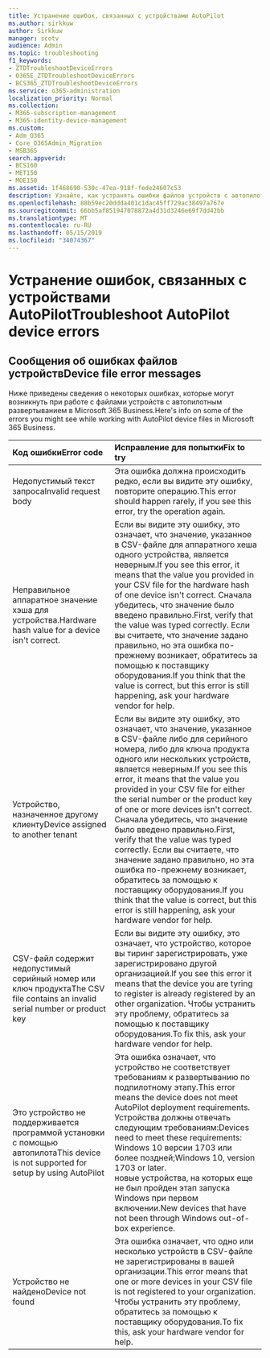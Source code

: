 ```yaml
---
title: Устранение ошибок, связанных с устройствами AutoPilot
ms.author: sirkkuw
author: Sirkkuw
manager: scotv
audience: Admin
ms.topic: troubleshooting
f1_keywords:
- ZTDTroubleshootDeviceErrors
- O365E_ZTDTroubleshootDeviceErrors
- BCS365_ZTDTroubleshootDeviceErrors
ms.service: o365-administration
localization_priority: Normal
ms.collection:
- M365-subscription-management
- M365-identity-device-management
ms.custom:
- Adm_O365
- Core_O365Admin_Migration
- MSB365
search.appverid:
- BCS160
- MET150
- MOE150
ms.assetid: 1f468690-530c-47ea-918f-fede24607c53
description: Узнайте, как устранять ошибки файлов устройств с автопилотом.
ms.openlocfilehash: 88b59ec20ddda401c1dac45ff729ac38497a767e
ms.sourcegitcommit: 66bb5af851947078872a4d31d3246e69f7dd42bb
ms.translationtype: MT
ms.contentlocale: ru-RU
ms.lasthandoff: 05/15/2019
ms.locfileid: "34074367"
---
```

# <a name="troubleshoot-autopilot-device-errors"></a><span data-ttu-id="d1b84-103">Устранение ошибок, связанных с устройствами AutoPilot</span><span class="sxs-lookup"><span data-stu-id="d1b84-103">Troubleshoot AutoPilot device errors</span></span>

## <a name="device-file-error-messages"></a><span data-ttu-id="d1b84-104">Сообщения об ошибках файлов устройств</span><span class="sxs-lookup"><span data-stu-id="d1b84-104">Device file error messages</span></span>

<span data-ttu-id="d1b84-105">Ниже приведены сведения о некоторых ошибках, которые могут возникнуть при работе с файлами устройств с автопилотным развертыванием в Microsoft 365 Business.</span><span class="sxs-lookup"><span data-stu-id="d1b84-105">Here's info on some of the errors you might see while working with AutoPilot device files in Microsoft 365 Business.</span></span> 
  
|<span data-ttu-id="d1b84-106">**Код ошибки**</span><span class="sxs-lookup"><span data-stu-id="d1b84-106">**Error code**</span></span>|<span data-ttu-id="d1b84-107">**Исправление для попытки**</span><span class="sxs-lookup"><span data-stu-id="d1b84-107">**Fix to try**</span></span>|
|:-----|:-----|
|<span data-ttu-id="d1b84-108">Недопустимый текст запроса</span><span class="sxs-lookup"><span data-stu-id="d1b84-108">Invalid request body</span></span>  <br/> |<span data-ttu-id="d1b84-109">Эта ошибка должна происходить редко, если вы видите эту ошибку, повторите операцию.</span><span class="sxs-lookup"><span data-stu-id="d1b84-109">This error should happen rarely, if you see this error, try the operation again.</span></span>  <br/> |
|<span data-ttu-id="d1b84-110">Неправильное аппаратное значение хэша для устройства.</span><span class="sxs-lookup"><span data-stu-id="d1b84-110">Hardware hash value for a device isn't correct.</span></span>  <br/> |<span data-ttu-id="d1b84-111">Если вы видите эту ошибку, это означает, что значение, указанное в CSV-файле для аппаратного хеша одного устройства, является неверным.</span><span class="sxs-lookup"><span data-stu-id="d1b84-111">If you see this error, it means that the value you provided in your CSV file for the hardware hash of one device isn't correct.</span></span> <span data-ttu-id="d1b84-112">Сначала убедитесь, что значение было введено правильно.</span><span class="sxs-lookup"><span data-stu-id="d1b84-112">First, verify that the value was typed correctly.</span></span> <span data-ttu-id="d1b84-113">Если вы считаете, что значение задано правильно, но эта ошибка по-прежнему возникает, обратитесь за помощью к поставщику оборудования.</span><span class="sxs-lookup"><span data-stu-id="d1b84-113">If you think that the value is correct, but this error is still happening, ask your hardware vendor for help.</span></span>  <br/> |
|<span data-ttu-id="d1b84-114">Устройство, назначенное другому клиенту</span><span class="sxs-lookup"><span data-stu-id="d1b84-114">Device assigned to another tenant</span></span>  <br/> |<span data-ttu-id="d1b84-115">Если вы видите эту ошибку, это означает, что значение, указанное в CSV-файле либо для серийного номера, либо для ключа продукта одного или нескольких устройств, является неверным.</span><span class="sxs-lookup"><span data-stu-id="d1b84-115">If you see this error, it means that the value you provided in your CSV file for either the serial number or the product key of one or more devices isn't correct.</span></span> <span data-ttu-id="d1b84-116">Сначала убедитесь, что значение было введено правильно.</span><span class="sxs-lookup"><span data-stu-id="d1b84-116">First, verify that the value was typed correctly.</span></span> <span data-ttu-id="d1b84-117">Если вы считаете, что значение задано правильно, но эта ошибка по-прежнему возникает, обратитесь за помощью к поставщику оборудования.</span><span class="sxs-lookup"><span data-stu-id="d1b84-117">If you think that the value is correct, but this error is still happening, ask your hardware vendor for help.</span></span>  <br/> |
|<span data-ttu-id="d1b84-118">CSV-файл содержит недопустимый серийный номер или ключ продукта</span><span class="sxs-lookup"><span data-stu-id="d1b84-118">The CSV file contains an invalid serial number or product key</span></span>  <br/> |<span data-ttu-id="d1b84-119">Если вы видите эту ошибку, это означает, что устройство, которое вы тиринг зарегистрировать, уже зарегистрировано другой организацией.</span><span class="sxs-lookup"><span data-stu-id="d1b84-119">If you see this error it means that the device you are tyring to register is already registered by an other organization.</span></span> <span data-ttu-id="d1b84-120">Чтобы устранить эту проблему, обратитесь за помощью к поставщику оборудования.</span><span class="sxs-lookup"><span data-stu-id="d1b84-120">To fix this, ask your hardware vendor for help.</span></span>  <br/> |
|<span data-ttu-id="d1b84-121">Это устройство не поддерживается программой установки с помощью автопилота</span><span class="sxs-lookup"><span data-stu-id="d1b84-121">This device is not supported for setup by using AutoPilot</span></span>  <br/> | <span data-ttu-id="d1b84-122">Эта ошибка означает, что устройство не соответствует требованиям к развертыванию по подпилотному этапу.</span><span class="sxs-lookup"><span data-stu-id="d1b84-122">This error means the device does not meet AutoPilot deployment requirements.</span></span> <span data-ttu-id="d1b84-123">Устройства должны отвечать следующим требованиям:</span><span class="sxs-lookup"><span data-stu-id="d1b84-123">Devices need to meet these requirements:</span></span>  <br/>  <span data-ttu-id="d1b84-124">Windows 10 версии 1703 или более поздней;</span><span class="sxs-lookup"><span data-stu-id="d1b84-124">Windows 10, version 1703 or later.</span></span>  <br/>  <span data-ttu-id="d1b84-125">новые устройства, на которых еще не был пройден этап запуска Windows при первом включении.</span><span class="sxs-lookup"><span data-stu-id="d1b84-125">New devices that have not been through Windows out-of-box experience.</span></span>  <br/> |
|<span data-ttu-id="d1b84-126">Устройство не найдено</span><span class="sxs-lookup"><span data-stu-id="d1b84-126">Device not found</span></span>  <br/> |<span data-ttu-id="d1b84-127">Эта ошибка означает, что одно или несколько устройств в CSV-файле не зарегистрированы в вашей организации.</span><span class="sxs-lookup"><span data-stu-id="d1b84-127">This error means that one or more devices in your CSV file is not registered to your organization.</span></span> <span data-ttu-id="d1b84-128">Чтобы устранить эту проблему, обратитесь за помощью к поставщику оборудования.</span><span class="sxs-lookup"><span data-stu-id="d1b84-128">To fix this, ask your hardware vendor for help.</span></span>  <br/> |
   
